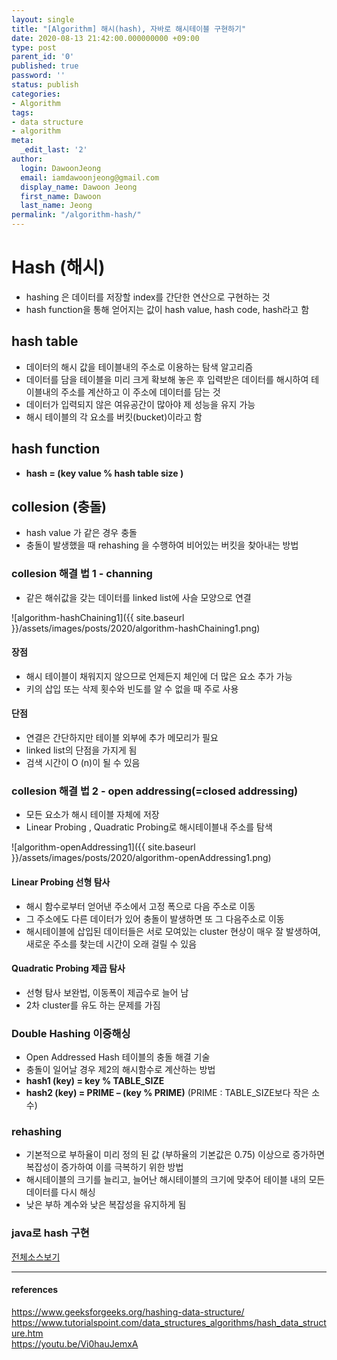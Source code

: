 ```yaml
---
layout: single
title: "[Algorithm] 해시(hash), 자바로 해시테이블 구현하기"
date: 2020-08-13 21:42:00.000000000 +09:00
type: post
parent_id: '0'
published: true
password: ''
status: publish
categories:
- Algorithm
tags:
- data structure
- algorithm
meta:
  _edit_last: '2'
author:
  login: DawoonJeong
  email: iamdawoonjeong@gmail.com
  display_name: Dawoon Jeong
  first_name: Dawoon
  last_name: Jeong
permalink: "/algorithm-hash/"
---
```

# Hash (해시)
- hashing 은 데이터를 저장할 index를 간단한 연산으로 구현하는 것
- hash function을 통해 얻어지는 값이 hash value, hash code, hash라고 함

## hash table
- 데이터의 해시 값을 테이블내의 주소로 이용하는 탐색 알고리즘
- 데이터를 담을 테이블을 미리 크게 확보해 놓은 후 입력받은 데이터를 해시하여 테이블내의 주소를 계산하고 이 주소에 데이터를 담는 것
- 데이터가 입력되지 않은 여유공간이 많아야 제 성능을 유지 가능
- 해시 테이블의 각 요소를 버킷(bucket)이라고 함


## hash function
- **hash = (key value % hash table size )**


## collesion (충돌)
- hash value 가 같은 경우 충돌
- 충돌이 발생했을 때 rehashing 을 수행하여 비어있는 버킷을 찾아내는 방법

### collesion 해결 법 1 - channing
- 같은 해쉬값을 갖는 데이터를 linked list에 사슬 모양으로 연결


![algorithm-hashChaining1]({{ site.baseurl }}/assets/images/posts/2020/algorithm-hashChaining1.png)


#### 장점
- 해시 테이블이 채워지지 않으므로 언제든지 체인에 더 많은 요소 추가 가능
- 키의 삽입 또는 삭제 횟수와 빈도를 알 수 없을 때 주로 사용

#### 단점
- 연결은 간단하지만 테이블 외부에 추가 메모리가 필요
- linked list의 단점을 가지게 됨
- 검색 시간이 O (n)이 될 수 있음

### collesion 해결 법 2 - open addressing(=closed addressing)
-  모든 요소가 해시 테이블 자체에 저장
-  Linear Probing , Quadratic Probing로 해시테이블내 주소를 탐색


![algorithm-openAddressing1]({{ site.baseurl }}/assets/images/posts/2020/algorithm-openAddressing1.png)


#### Linear Probing 선형 탐사
- 해시 함수로부터 얻어낸 주소에서 고정 폭으로 다음 주소로 이동
- 그 주소에도 다른 데이터가 있어 충돌이 발생하면 또 그 다음주소로 이동
- 해시테이블에 삽입된 데이터들은 서로 모여있는 cluster 현상이 매우 잘 발생하여, 새로운 주소를 찾는데 시간이 오래 걸릴 수 있음  


#### Quadratic Probing 제곱 탐사
- 선형 탐사 보완법, 이동폭이 제곱수로 늘어 남
- 2차 cluster를 유도 하는 문제를 가짐


### Double Hashing 이중해싱
- Open Addressed Hash 테이블의 충돌 해결 기술
- 충돌이 일어날 경우 제2의 해시함수로 계산하는 방법
- **hash1 (key) = key % TABLE_SIZE**
- **hash2 (key) = PRIME – (key % PRIME)**  (PRIME : TABLE_SIZE보다 작은 소수)


### rehashing
- 기본적으로 부하율이 미리 정의 된 값 (부하율의 기본값은 0.75) 이상으로 증가하면 복잡성이 증가하여 이를 극복하기 위한 방법
- 해시테이블의 크기를 늘리고, 늘어난 해시테이블의 크기에 맞추어 테이블 내의 모든 데이터를 다시 해싱
- 낮은 부하 계수와 낮은 복잡성을 유지하게 됨


### java로 hash 구현

[전체소스보기](https://github.com/iamdawoonjeong/java-datastructure-algorithm/blob/master/java-algorithm-theory/src/hash/chainning/HashTable.java)

---
#### references
<https://www.geeksforgeeks.org/hashing-data-structure/>  
<https://www.tutorialspoint.com/data_structures_algorithms/hash_data_structure.htm>  
<https://youtu.be/Vi0hauJemxA>

